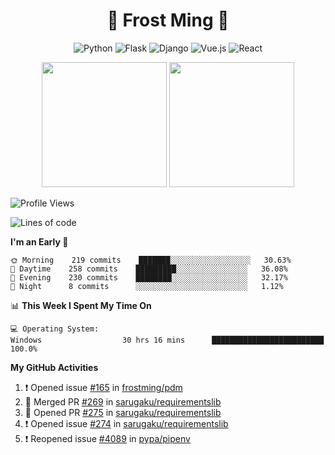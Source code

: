 <h1 align="center">🦄 Frost Ming 🐍</h1>

<div align="center">

![Python](https://img.shields.io/badge/-Python-%233776ab?logo=python&style=for-the-badge&logoColor=white)
![Flask](https://img.shields.io/badge/-Flask-%23eeeeee?logo=flask&style=for-the-badge&logoColor=black)
![Django](https://img.shields.io/badge/-Django-%23092E20?logo=django&style=for-the-badge&logoColor=white)
![Vue.js](https://img.shields.io/badge/-Vue.js-%234fc08d?logo=vue.js&style=for-the-badge&logoColor=white)
![React](https://img.shields.io/badge/-React-%2357d8fb?logo=react&style=for-the-badge&logoColor=white)

</div>

<p align="center">
  <img height="200" src="https://github-readme-stats.vercel.app/api?username=frostming&show_icons=true&theme=dracula&include_all_commits=true" />
  <img height="200" src="https://github-readme-stats.vercel.app/api/top-langs/?username=frostming&theme=dracula&show_icons=true" />
</p>

<!--START_SECTION:waka-->
![Profile Views](http://img.shields.io/badge/Profile%20Views-105-blue)

![Lines of code](https://img.shields.io/badge/From%20Hello%20World%20I%27ve%20Written-15.7%20million%20lines%20of%20code-blue)

**I'm an Early 🐤** 

```text
🌞 Morning    219 commits    ███████░░░░░░░░░░░░░░░░░░   30.63% 
🌆 Daytime    258 commits    █████████░░░░░░░░░░░░░░░░   36.08% 
🌃 Evening    230 commits    ████████░░░░░░░░░░░░░░░░░   32.17% 
🌙 Night      8 commits      ░░░░░░░░░░░░░░░░░░░░░░░░░   1.12%

```


📊 **This Week I Spent My Time On** 

```text
💻 Operating System: 
Windows                  30 hrs 16 mins      █████████████████████████   100.0%

```


<!--END_SECTION:waka-->

**My GitHub Activities**

<!--START_SECTION:activity-->
1. ❗️ Opened issue [#165](https://github.com/frostming/pdm/issues/165) in [frostming/pdm](https://github.com/frostming/pdm)
2. 🎉 Merged PR [#269](https://github.com/sarugaku/requirementslib/pull/269) in [sarugaku/requirementslib](https://github.com/sarugaku/requirementslib)
3. 💪 Opened PR [#275](https://github.com/sarugaku/requirementslib/pull/275) in [sarugaku/requirementslib](https://github.com/sarugaku/requirementslib)
4. ❗️ Opened issue [#274](https://github.com/sarugaku/requirementslib/issues/274) in [sarugaku/requirementslib](https://github.com/sarugaku/requirementslib)
5. ❗️ Reopened issue [#4089](https://github.com/pypa/pipenv/issues/4089) in [pypa/pipenv](https://github.com/pypa/pipenv)
<!--END_SECTION:activity-->
